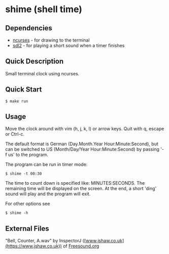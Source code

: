 # shime (**sh**ell t**ime**)

## Dependencies

- [ncurses](https://invisible-island.net/ncurses/ncurses.html) - for drawing to the terminal
- [sdl2](https://www.libsdl.org/download-2.0.php) - for playing a short sound when a timer finishes

## Quick Description

Small terminal clock using ncurses.

## Quick Start

```console
$ make run
```

## Usage

Move the clock around with vim (h, j, k, l) or arrow keys.
Quit with q, escape or Ctrl-c.

The default format is German (Day.Month.Year Hour:Minute:Second),
but can be switched to US (Month/Day/Year Hour:Minute:Second)
by passing '-f us' to the program.

The program can be run in timer mode:
```console
$ shime -t 00:30
```
The time to count down is specified like: MINUTES:SECONDS.
The remaining time will be displayed on the screen.
At the end, a short 'ding' sound will play and the program will exit.

For other options see
```console
$ shime -h
```

## External Files

"Bell, Counter, A.wav" by InspectorJ ([www.jshaw.co.uk](https://www.jshaw.co.uk)) of [Freesound.org](https://freesound.org)
